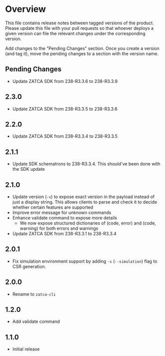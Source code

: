 # Overview

This file contains release notes between tagged versions of the product. Please update this file with your pull
requests so that whoever deploys a given version can file the relevant changes under the corresponding version.

Add changes to the "Pending Changes" section. Once you create a version (and tag it), move the pending changes
to a section with the version name.

## Pending Changes

* Update ZATCA SDK from 238-R3.3.6 to 238-R3.3.9

## 2.3.0

* Update ZATCA SDK from 238-R3.3.5 to 238-R3.3.6

## 2.2.0

* Update ZATCA SDK from 238-R3.3.4 to 238-R3.3.5

## 2.1.1

* Update SDK schematrons to 238-R3.3.4. This should've been done with the SDK update

## 2.1.0

* Update version (`-v`) to expose exact version in the payload instead of just a display string. This allows clients to
  parse and check it to decide whether certain features are supported
* Improve error message for unknown commands
* Enhance validate command to expose more details
  * We now expose structured dictionaries of (code, error) and (code, warning) for both errors and warnings
* Update ZATCA SDK from 238-R3.3.1 to 238-R3.3.4 

## 2.0.1

* Fix simulation environment support by adding `-s` (`--simulation`) flag to CSR generation.

## 2.0.0

* Rename to `zatca-cli`

## 1.2.0

* Add validate command

## 1.1.0

* Initial release
